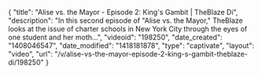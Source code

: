 {
    "title": "Alise vs. the Mayor - Episode 2: King's Gambit | TheBlaze Di",
    "description": "In this second episode of \"Alise vs. the Mayor,\" TheBlaze looks at the issue of charter schools in New York City through the eyes of one student and her moth...",
    "videoid": "198250",
    "date_created": "1408046547",
    "date_modified": "1418181878",
    "type": "captivate",
    "layout": "video",
    "url": "\/v\/alise-vs-the-mayor-episode-2-king-s-gambit-theblaze-di\/198250"
}